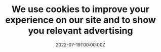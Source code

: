 ---
date: "2022-07-19T00:00:00Z"
external_link: https://www.paragraphplanet.com/
image:
  caption: We use cookies to improve your experience on our site and to show you relevant advertising
  focal_point: Smart
summary: Microfiction.
tags:
- Published
title: We use cookies to improve your experience on our site and to show you relevant advertising
---
